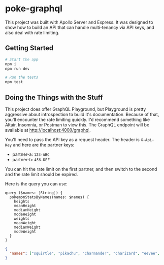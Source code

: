 # poke-graphql

This project was built with Apollo Server and Express. It was designed to show how to build an API that can handle multi-tenancy via API keys, and also deal with rate limiting.

## Getting Started

```bash
# Start the app
npm i
npm run dev

# Run the tests
npm test
```

## Doing the Things with the Stuff

This project does offer GraphQL Playground, but Playground is pretty aggressive about introspection to build it's documentation. Because of that, you'll encounter the rate limiting quickly. I'd recommend something like Altair, Insomnia, or Postman to view this. The GraphQL endpoint will be available at [http://localhost:4000/graphql](http://localhost:4000/graphql).

You'll need to pass the API key as a request header. The header is `X-Api-Key` and here are the partner keys:

- partner-a: `123-ABC`
- partner-b: `456-DEF`

You can hit the rate limit on the first partner, and then switch to the second and the rate limit should be expired.

Here is the query you can use:

```
query ($names: [String]) {
  pokemonStatsByNames(names: $names) {
    heights
    meanHeight
    medianHeight
    modeHeight
    weights
    meanWeight
    medianWeight
    modeWeight
  }
}
```

```json
{
  "names": ["squirtle", "pikachu", "charmander", "charizard", "eevee", "ditto", "bulbasaur"]
}
```

